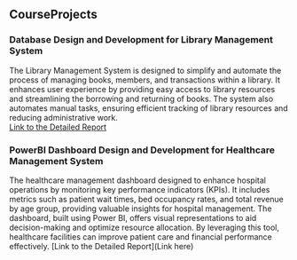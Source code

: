 ## CourseProjects
### Database Design and Development for Library Management System
The Library Management System is designed to simplify and automate the process of managing books, members, and transactions within a library. It enhances user experience by providing easy access to library resources and streamlining the borrowing and returning of books. The system also automates manual tasks, ensuring efficient tracking of library resources and reducing administrative work. <br>
[Link to the Detailed Report](https://github.com/vatsal7902/CourseProjects/blob/main/Article%20on%20GitHub%20-%20Library%20Management%20System.pdf)

### PowerBI Dashboard Design and Development for Healthcare Management System <br>
The healthcare management dashboard designed to enhance hospital operations by monitoring key performance indicators (KPIs). It includes metrics such as patient wait times, bed occupancy rates, and total revenue by age group, providing valuable insights for hospital management. The dashboard, built using Power BI, offers visual representations to aid decision-making and optimize resource allocation. By leveraging this tool, healthcare facilities can improve patient care and financial performance effectively.
[Link to the Detailed Report](Link here)
